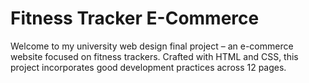 # Fitness Tracker E-Commerce
Welcome to my university web design final project – an e-commerce website focused on fitness trackers. Crafted with HTML and CSS, this project incorporates good development practices across 12 pages.
